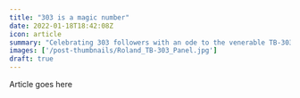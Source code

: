 ```yaml
---
title: "303 is a magic number"
date: 2022-01-18T18:42:08Z
icon: article
summary: "Celebrating 303 followers with an ode to the venerable TB-303."
images: ['/post-thumbnails/Roland_TB-303_Panel.jpg']
draft: true
---
```

Article goes here
